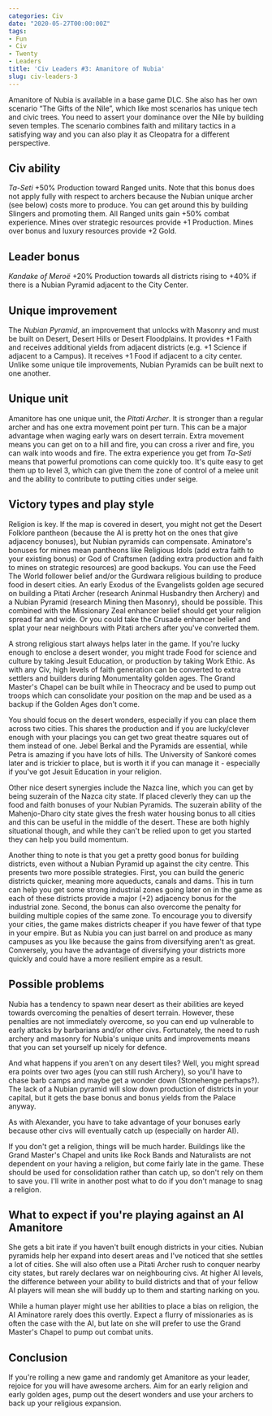 ```yaml
---
categories: Civ
date: "2020-05-27T00:00:00Z"
tags:
- Fun
- Civ
- Twenty
- Leaders
title: 'Civ Leaders #3: Amanitore of Nubia'
slug: civ-leaders-3
---
```


Amanitore of Nubia is available in a base game DLC. She also has her own scenario “The Gifts of the Nile”, which like most scenarios has unique tech and civic trees. You need to assert your dominance over the Nile by building seven temples. The scenario combines faith and military tactics in a satisfying way and you can also play it as Cleopatra for a different perspective.

## Civ ability
*Ta-Seti* +50% Production toward Ranged units. Note that this bonus does not apply fully with respect to archers because the Nubian unique archer (see below) costs more to produce. You can get around this by building Slingers and promoting them. All Ranged units gain +50% combat experience. Mines over strategic resources provide +1 Production. Mines over bonus and luxury resources provide +2 Gold.

## Leader bonus
*Kandake of Meroë* +20% Production towards all districts rising to +40% if there is a Nubian Pyramid adjacent to the City Center.

## Unique improvement
The *Nubian Pyramid*, an improvement that unlocks with Masonry and must be built on Desert, Desert Hills or Desert Floodplains. It provides +1 Faith and receives additional yields from adjacent districts (e.g. +1 Science if adjacent to a Campus). It receives +1 Food if adjacent to a city center. Unlike some unique tile improvements, Nubian Pyramids can be built next to one another.

## Unique unit
Amanitore has one unique unit, the *Pitati Archer*. It is stronger than a regular archer and has one extra movement point per turn. This can be a major advantage when waging early wars on desert terrain. Extra movement means you can get on to a hill and fire, you can cross a river and fire, you can walk into woods and fire. The extra experience you get from *Ta-Seti* means that powerful promotions can come quickly too. It's quite easy to get them up to level 3, which can give them the zone of control of a melee unit and the ability to contribute to putting cities under seige.

## Victory types and play style
Religion is key. If the map is covered in desert, you might not get the Desert Folklore pantheon (because the AI is pretty hot on the ones that give adjacency bonuses), but Nubian pyramids can compensate. Aminatore's bonuses for mines mean pantheons like Religious Idols (add extra faith to your existing bonus) or God of Craftsmen (adding extra production and faith to mines on strategic resources) are good backups. You can use the Feed The World follower belief and/or the Gurdwara religious building to produce food in desert cities. An early Exodus of the Evangelists golden age secured on building a Pitati Archer (research Aninmal Husbandry then Archery) and a Nubian Pyramid (research Mining then Masonry), should be possible. This combined with the Missionary Zeal enhancer belief should get your religion spread far and wide. Or you could take the Crusade enhancer belief and splat your near neighbours with Pitati archers after you've converted them.

A strong religious start always helps later in the game. If you're lucky enough to enclose a desert wonder, you might trade Food for science and culture by taking Jesuit Education, or production by taking Work Ethic. As with any Civ, high levels of faith generation can be converted to extra settlers and builders during Monumentality golden ages. The Grand Master's Chapel can be built while in Theocracy and be used to pump out troops which can consolidate your position on the map and be used as a backup if the Golden Ages don't come.

You should focus on the desert wonders, especially if you can place them across two cities. This shares the production and if you are lucky/clever enough with your placings you can get two great theatre squares out of them instead of one. Jebel Berkal and the Pyramids are essential, while Petra is amazing if you have lots of hills. The University of Sankoré comes later and is trickier to place, but is worth it if you can manage it - especially if you've got Jesuit Education in your religion.

Other nice desert synergies include the Nazca line, which you can get by being suzerain of the Nazca city state. If placed cleverly they can up the food and faith bonuses of your Nubian Pyramids. The suzerain ability of the Mahenjo-Dharo city state gives the fresh water housing bonus to all cities and this can be useful in the middle of the desert. These are both highly situational though, and while they can't be relied upon to get you started they can help you build momentum.

Another thing to note is that you get a pretty good bonus for building districts, even without a Nubian Pyramid up against the city centre. This presents two more possible strategies. First, you can build the generic districts quicker, meaning more aqueducts, canals and dams. This in turn can help you get some strong industrial zones going later on in the game as each of these districts provide a major (+2) adjacency bonus for the industrial zone. Second, the bonus can also overcome the penalty for building multiple copies of the same zone. To encourage you to diversify your cities, the game makes districts cheaper if you have fewer of that type in your empire. But as Nubia you can just barrel on and produce as many campuses as you like because the gains from diversifying aren't as great. Conversely, you have the advantage of diversifying your districts more quickly and could have a more resilient empire as a result.

## Possible problems
Nubia has a tendency to spawn near desert as their abilities are keyed towards overcoming the penalties of desert terrain. However, these penalties are not immediately overcome, so you can end up vulnerable to early attacks by barbarians and/or other civs. Fortunately, the need to rush archery and masonry for Nubia's unique units and improvements means that you can set yourself up nicely for defence.

And what happens if you aren't on any desert tiles? Well, you might spread era points over two ages (you can still rush Archery), so you'll have to chase barb camps and maybe get a wonder down (Stonehenge perhaps?). The lack of a Nubian pyramid will slow down production of districts in your capital, but it gets the base bonus and bonus yields from the Palace anyway.

As with Alexander, you have to take advantage of your bonuses early because other civs will eventually catch up (especially on harder AI).

If you don't get a religion, things will be much harder. Buildings like the Grand Master's Chapel and units like Rock Bands and Naturalists are not dependent on your having a religion, but come fairly late in the game. These should be used for consolidation rather than catch up, so don't rely on them to save you. I'll write in another post what to do if you don't manage to snag a religion.

## What to expect if you're playing against an AI Amanitore
She gets a bit irate if you haven't built enough districts in your cities. Nubian pyramids help her expand into desert areas and I've noticed that she settles a lot of cities. She will also often use a Pitati Archer rush to conquer nearby city states, but rarely declares war on neighbouring civs. At higher AI levels, the difference between your ability to build districts and that of your fellow AI players will mean she will buddy up to them and starting narking on you.

While a human player might use her abilities to place a bias on religion, the AI Aminatore rarely does this overtly. Expect a flurry of missionaries as is often the case with the AI, but late on she will prefer to use the Grand Master's Chapel to pump out combat units. 

## Conclusion
If you're rolling a new game and randomly get Amanitore as your leader, rejoice for you will have awesome archers. Aim for an early religion and early golden ages, pump out the desert wonders and use your archers to back up your religious expansion.